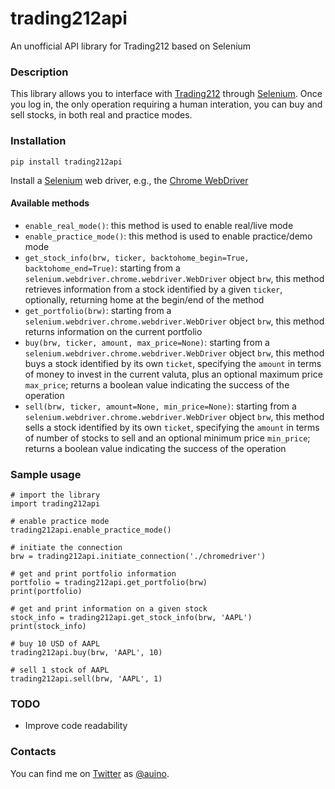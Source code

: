 # trading212api

An unofficial API library for Trading212 based on Selenium

### Description ###

This library allows you to interface with [Trading212](http://www.trading212.com) through [Selenium](https://www.selenium.dev).
Once you log in, the only operation requiring a human interation, you can buy and sell stocks, in both real and practice modes.

### Installation ###

```
pip install trading212api
```

Install a [Selenium](https://www.selenium.dev) web driver, e.g., the [Chrome WebDriver](https://sites.google.com/a/chromium.org/chromedriver/)

#### Available methods ####

* `enable_real_mode()`: this method is used to enable real/live mode
* `enable_practice_mode()`: this method is used to enable practice/demo mode
* `get_stock_info(brw, ticker, backtohome_begin=True, backtohome_end=True)`: starting from a `selenium.webdriver.chrome.webdriver.WebDriver` object `brw`, this method retrieves information from a stock identified by a given `ticker`, optionally, returning home at the begin/end of the method
* `get_portfolio(brw)`: starting from a `selenium.webdriver.chrome.webdriver.WebDriver` object `brw`, this method returns information on the current portfolio
* `buy(brw, ticker, amount, max_price=None)`: starting from a `selenium.webdriver.chrome.webdriver.WebDriver` object `brw`, this method buys a stock identified by its own `ticket`, specifying the `amount` in terms of money to invest in the current valuta, plus an optional maximum price `max_price`; returns a boolean value indicating the success of the operation
* `sell(brw, ticker, amount=None, min_price=None)`: starting from a `selenium.webdriver.chrome.webdriver.WebDriver` object `brw`, this method sells a stock identified by its own `ticket`, specifying the `amount` in terms of number of stocks to sell and an optional minimum price `min_price`; returns a boolean value indicating the success of the operation

### Sample usage ###

```
# import the library
import trading212api

# enable practice mode
trading212api.enable_practice_mode()

# initiate the connection
brw = trading212api.initiate_connection('./chromedriver')

# get and print portfolio information
portfolio = trading212api.get_portfolio(brw)
print(portfolio)

# get and print information on a given stock
stock_info = trading212api.get_stock_info(brw, 'AAPL')
print(stock_info)

# buy 10 USD of AAPL
trading212api.buy(brw, 'AAPL', 10)

# sell 1 stock of AAPL
trading212api.sell(brw, 'AAPL', 1)
```

### TODO ###

* Improve code readability

### Contacts ###

You can find me on [Twitter](https://twitter.com) as [@auino](https://twitter.com/auino).
